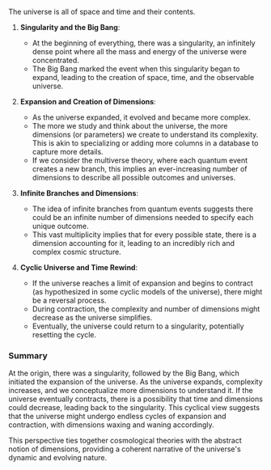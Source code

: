 The universe is all of space and time and their contents.


1. **Singularity and the Big Bang**:
    
    - At the beginning of everything, there was a singularity, an infinitely dense point where all the mass and energy of the universe were concentrated.
    - The Big Bang marked the event when this singularity began to expand, leading to the creation of space, time, and the observable universe.
2. **Expansion and Creation of Dimensions**:
    
    - As the universe expanded, it evolved and became more complex.
    - The more we study and think about the universe, the more dimensions (or parameters) we create to understand its complexity. This is akin to specializing or adding more columns in a database to capture more details.
    - If we consider the multiverse theory, where each quantum event creates a new branch, this implies an ever-increasing number of dimensions to describe all possible outcomes and universes.
3. **Infinite Branches and Dimensions**:
    
    - The idea of infinite branches from quantum events suggests there could be an infinite number of dimensions needed to specify each unique outcome.
    - This vast multiplicity implies that for every possible state, there is a dimension accounting for it, leading to an incredibly rich and complex cosmic structure.
4. **Cyclic Universe and Time Rewind**:
    
    - If the universe reaches a limit of expansion and begins to contract (as hypothesized in some cyclic models of the universe), there might be a reversal process.
    - During contraction, the complexity and number of dimensions might decrease as the universe simplifies.
    - Eventually, the universe could return to a singularity, potentially resetting the cycle.

### Summary

At the origin, there was a singularity, followed by the Big Bang, which initiated the expansion of the universe. As the universe expands, complexity increases, and we conceptualize more dimensions to understand it. If the universe eventually contracts, there is a possibility that time and dimensions could decrease, leading back to the singularity. This cyclical view suggests that the universe might undergo endless cycles of expansion and contraction, with dimensions waxing and waning accordingly.

This perspective ties together cosmological theories with the abstract notion of dimensions, providing a coherent narrative of the universe's dynamic and evolving nature.